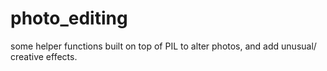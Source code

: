 # photo_editing
some helper functions built on top of PIL to alter photos, and add unusual/ creative effects. 
